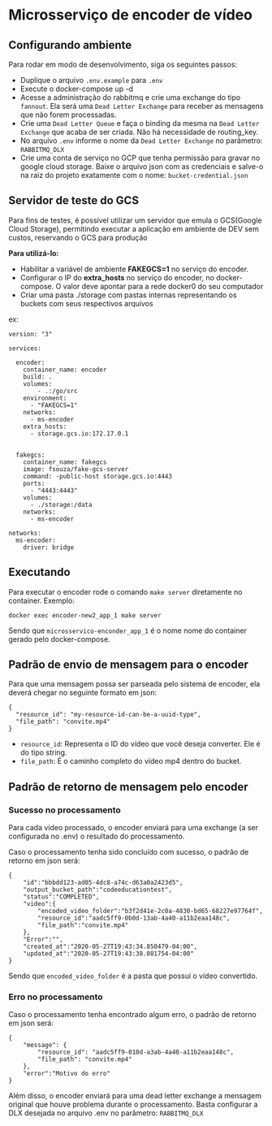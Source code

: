 # Microsserviço de encoder de vídeo

## Configurando ambiente

Para rodar em modo de desenvolvimento, siga os seguintes passos:

* Duplique o arquivo `.env.example` para `.env`
* Execute o docker-compose up -d
* Acesse a administração do rabbitmq e crie uma exchange do tipo `fannout`. Ela será uma `Dead Letter Exchange` para receber as mensagens que não forem processadas.
* Crie uma `Dead Letter Queue` e faça o binding da mesma na `Dead Letter Exchange` que acaba de ser criada. Não há necessidade de routing_key.
* No arquivo `.env` informe o nome da `Dead Letter Exchange` no parâmetro: `RABBITMQ_DLX`
* Crie uma conta de serviço no GCP que tenha permissão para gravar no google cloud storage. Baixe o arquivo json com as credenciais e salve-o na raiz do projeto exatamente com o nome: `bucket-credential.json`

## Servidor de teste do GCS

Para fins de testes, é possível utilizar um servidor que emula o GCS(Google Cloud Storage), permitindo executar a aplicação
em ambiente de DEV sem custos, reservando o GCS para produção

**Para utilizá-lo:**

- Habilitar a variável de ambiente **FAKEGCS=1** no serviço do encoder.
- Configurar o IP do **extra_hosts** no serviço do encoder, no docker-compose. O valor deve
  apontar para a rede docker0 do seu computador
- Criar uma pasta ./storage com pastas internas representando os buckets com seus respectivos
  arquivos

ex:

```ỳaml
version: "3"

services:

  encoder:
    container_name: encoder
    build: .
    volumes:
        - .:/go/src
    environment:
      - "FAKEGCS=1"
    networks:
      - ms-encoder
    extra_hosts:
      - storage.gcs.io:172.17.0.1
  

  fakegcs:
    container_name: fakegcs
    image: fsouza/fake-gcs-server
    command: -public-host storage.gcs.io:4443
    ports:
      - "4443:4443"
    volumes:
      - ./storage:/data
    networks:
      - ms-encoder

networks:
  ms-encoder:
    driver: bridge
```

## Executando

Para executar o encoder rode o comando `make server` diretamente no container. Exemplo:

```
docker exec encoder-new2_app_1 make server
```

Sendo que `microsservico-enconder_app_1` é o nome nome do container gerado pelo docker-compose.

## Padrão de envio de mensagem para o encoder

Para que uma mensagem possa ser parseada pelo sistema de encoder, ela deverá chegar no seguinte formato em json:

```
{
  "resource_id": "my-resource-id-can-be-a-uuid-type",
  "file_path": "convite.mp4"
}
```

* `resource_id`: Representa o ID do vídeo que você deseja converter. Ele é do tipo string.
* `file_path`: É o caminho completo do vídeo mp4 dentro do bucket.

## Padrão de retorno de mensagem pelo encoder

### Sucesso no processamento

Para cada vídeo processado, o encoder enviará para uma exchange (a ser configurada no .env) o resultado do processamento.

Caso o processamento tenha sido concluído com sucesso, o padrão de retorno em json será:

```
{
    "id":"bbbdd123-ad05-4dc8-a74c-d63a0a2423d5",
    "output_bucket_path":"codeeducationtest",
    "status":"COMPLETED",
    "video":{
        "encoded_video_folder":"b3f2d41e-2c0a-4830-bd65-68227e97764f",
        "resource_id":"aadc5ff9-0b0d-13ab-4a40-a11b2eaa148c",
        "file_path":"convite.mp4"
    },
    "Error":"",
    "created_at":"2020-05-27T19:43:34.850479-04:00",
    "updated_at":"2020-05-27T19:43:38.081754-04:00"
}
```

Sendo que `encoded_video_folder` é a pasta que possui o vídeo convertido.

### Erro no processamento

Caso o processamento tenha encontrado algum erro, o padrão de retorno em json será:

```
{
    "message": {
        "resource_id": "aadc5ff9-010d-a3ab-4a40-a11b2eaa148c",
        "file_path": "convite.mp4"
    },
    "error":"Motivo do erro"
}
```

Além disso, o encoder enviará para uma dead letter exchange a mensagem original que houve problema durante o processamento.
Basta configurar a DLX desejada no arquivo .env no parâmetro: `RABBITMQ_DLX`